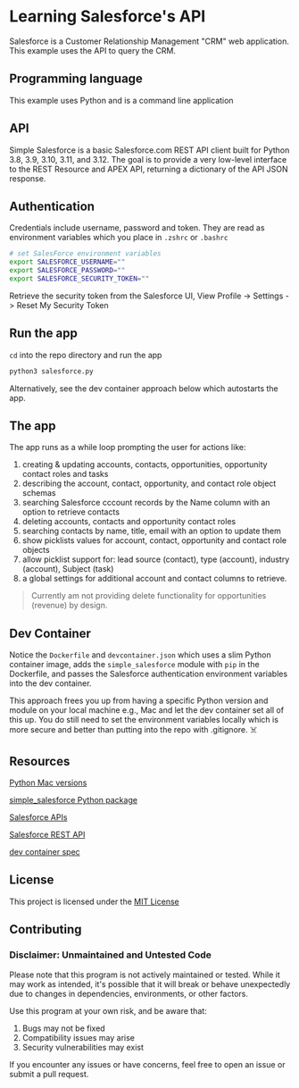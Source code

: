 # Learning Salesforce's API

Salesforce is a Customer Relationship Management "CRM" web application. This example uses the API to query the CRM.

## Programming language

This example uses Python and is a command line application

## API

Simple Salesforce is a basic Salesforce.com REST API client built for Python 3.8, 3.9, 3.10, 3.11, and 3.12. The goal is to provide a very low-level interface to the REST Resource and APEX API, returning a dictionary of the API JSON response. 

## Authentication

Credentials include username, password and token. They are read as environment variables which you place in `.zshrc` or `.bashrc`

```sh
# set SalesForce environment variables
export SALESFORCE_USERNAME=""
export SALESFORCE_PASSWORD=""
export SALESFORCE_SECURITY_TOKEN=""
```

Retrieve the security token from the Salesforce UI, View Profile -> Settings -> Reset My Security Token

## Run the app

`cd` into the repo directory and run the app

```sh
python3 salesforce.py
```

Alternatively, see the dev container approach below which autostarts the app.

## The app 

The app runs as a while loop prompting the user for actions like:
1. creating & updating accounts, contacts, opportunities, opportunity contact roles and tasks
1. describing the account, contact, opportunity, and contact role object schemas
1. searching Salesforce cccount records by the Name column with an option to retrieve contacts
1. deleting accounts, contacts and opportunity contact roles
1. searching contacts by name, title, email with an option to update them
1. show picklists values for account, contact, opportunity and contact role objects
1. allow picklist support for: lead source (contact), type (account), industry (account), Subject (task)
1. a global settings for additional account and contact columns to retrieve.

> Currently am not providing delete functionality for opportunities (revenue) by design.

## Dev Container

Notice the `Dockerfile` and `devcontainer.json` which uses a slim Python container image, adds the `simple_salesforce` module with `pip` in the Dockerfile, and passes the Salesforce authentication environment variables into the dev container.

This approach frees you up from having a specific Python version and module on your local machine e.g., Mac and let the dev container set all of this up. You do still need to set the environment variables locally which is more secure and better than putting into the repo with .gitignore. ☠️

## Resources

[Python Mac versions](https://www.python.org/downloads/macos/)

[simple_salesforce Python package](https://github.com/simple-salesforce/simple-salesforce)

[Salesforce APIs](https://developer.salesforce.com/docs/apis)

[Salesforce REST API](https://developer.salesforce.com/docs/atlas.en-us.api_rest.meta/api_rest/intro_what_is_rest_api.htm)

[dev container spec](https://containers.dev/implementors/json_reference/)

## License

This project is licensed under the [MIT License](LICENSE)

## Contributing

### Disclaimer: Unmaintained and Untested Code

Please note that this program is not actively maintained or tested. While it may work as intended, it's possible that it will break or behave unexpectedly due to changes in dependencies, environments, or other factors.

Use this program at your own risk, and be aware that:
1. Bugs may not be fixed
1. Compatibility issues may arise
1. Security vulnerabilities may exist

If you encounter any issues or have concerns, feel free to open an issue or submit a pull request.